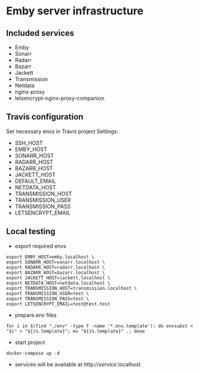 # Emby server infrastructure

## Included services

- Emby
- Sonarr
- Radarr
- Bazarr
- Jackett
- Transmission
- Netdata
- nginx-proxy
- letsencrypt-nginx-proxy-companion

## Travis configuration

Set necessary envs in Travis project Settings:

- SSH_HOST
- EMBY_HOST
- SONARR_HOST
- RADARR_HOST
- BAZARR_HOST
- JACKETT_HOST
- DEFAULT_EMAIL
- NETDATA_HOST
- TRANSMISSION_HOST
- TRANSMISSION_USER
- TRANSMISSION_PASS
- LETSENCRYPT_EMAIL

## Local testing

- export required envs

```
export EMBY_HOST=emby.localhost \
export SONARR_HOST=sonarr.localhost \
export RADARR_HOST=radarr.localhost \
export BAZARR_HOST=bazarr.localhost \
export JACKETT_HOST=jackett.localhost \
export NETDATA_HOST=netdata.localhost \
export TRANSMISSION_HOST=transmission.localhost \
export TRANSMISSION_USER=test \
export TRANSMISSION_PASS=test \
export LETSENCRYPT_EMAIL=test@test.test
```

- prepare.env files

```
for i in $(find "./env" -type f -name '*.env.template'); do envsubst < "$i" > "${i%.template}"; mv "${i%.template}" .; done
```

- start project

```
docker-compose up -d
```

- services will be available at http://*service*.localhost
